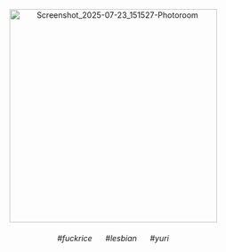 <div align=center>

<img width="373" height="383" alt="Screenshot_2025-07-23_151527-Photoroom" src="https://github.com/user-attachments/assets/7d25aa65-d709-4d33-80cb-d58d1e49f86e" />





<br>

<h6>#fuckrice&nbsp;&nbsp;&nbsp;&nbsp;&nbsp;&nbsp;#lesbian&nbsp;&nbsp;&nbsp;&nbsp;&nbsp;&nbsp;#yuri</h6>
</div>
